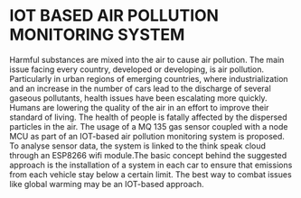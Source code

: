 # IOT BASED AIR POLLUTION MONITORING SYSTEM

Harmful substances are mixed into the air to cause air pollution. The main issue facing every country, developed or developing, is air pollution. Particularly in urban regions of emerging countries, where industrialization and an increase in the number of cars lead to the discharge of several gaseous pollutants, health issues have been escalating more quickly.
Humans are lowering the quality of the air in an effort to improve their standard of living. The health of people is fatally affected by the dispersed particles in the air.
The usage of a MQ 135 gas sensor coupled with a node MCU as part of an IOT-based air pollution monitoring system is proposed. To analyse sensor data, the system is linked to the think speak cloud through an ESP8266 wifi module.The basic concept behind the suggested approach is the installation of a system in each car to ensure that emissions from each vehicle stay below a certain limit. The best way to combat issues like global warming may be an IOT-based approach.
